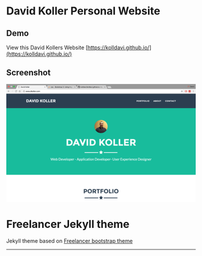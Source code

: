 David Koller Personal Website
=============================




## Demo
View this David Kollers Website [https://kolldavi.github.io/](https://kolldavi.github.io/)

## Screenshot
![screenshot](https://github.com/kolldavi/kolldavi.github.io/blob/master/img/preview.png)


Freelancer Jekyll theme
=========================

Jekyll theme based on [Freelancer bootstrap theme ](http://startbootstrap.com/template-overviews/freelancer/)


---
